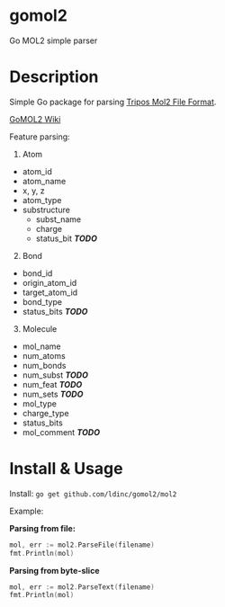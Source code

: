 # gomol2
Go MOL2 simple parser

# Description
Simple Go package for parsing [Tripos Mol2 File Format](http://www.tripos.com/data/support/mol2.pdf).

[GoMOL2 Wiki](https://github.com/ldinc/gomol2/wiki)

Feature parsing:

1. Atom
  - atom_id 
  - atom_name 
  - x, y, z 
  - atom_type
  - substructure 
    * subst_name
    * charge
    * status_bit ***TODO***

2. Bond
  - bond_id
  - origin_atom_id
  - target_atom_id
  - bond_type
  - status_bits ***TODO***

3. Molecule
  - mol_name
  - num_atoms
  - num_bonds
  - num_subst ***TODO***
  - num_feat ***TODO***
  - num_sets ***TODO***
  - mol_type
  - charge_type
  - status_bits
  - mol_comment ***TODO***

# Install & Usage
Install: `go get github.com/ldinc/gomol2/mol2`

Example:

__Parsing from file:__

```go
mol, err := mol2.ParseFile(filename)
fmt.Println(mol)
```

__Parsing from byte-slice__

```go
mol, err := mol2.ParseText(filename)
fmt.Println(mol)
```
